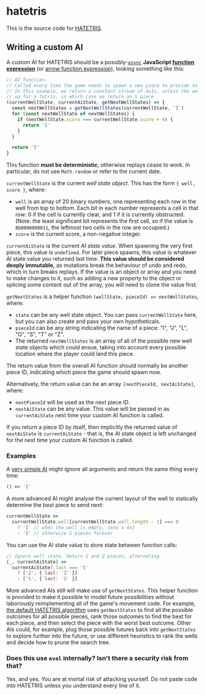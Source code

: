 # hatetris

This is the source code for [HATETRIS](https://qntm.org/hatetris).

## Writing a custom AI

A custom AI for HATETRIS should be a possibly-[`async`](https://developer.mozilla.org/en-US/docs/Web/JavaScript/Reference/Statements/async_function) **JavaScript [function expression](https://developer.mozilla.org/en-US/docs/Web/JavaScript/Reference/Operators/function)** (or [arrow function expression](https://developer.mozilla.org/en-US/docs/Web/JavaScript/Reference/Functions/Arrow_functions)), looking something like this:

```js
// AI function.
// Called every time the game needs to spawn a new piece to provide to the player.
// In this example, we return a constant stream of 4x1s, unless the well is all set
// up for a Tetris, in which case we return an S piece
(currentWellState, currentAiState, getNextWellStates) => {
  const nextWellStates = getNextWellStates(currentWellState, 'I')
  for (const nextWellState of nextWellStates) {
    if (nextWellState.score === currentWellState.score + 4) {
      return 'S'
    }
  }

  return 'I'
}
```

This function **must be deterministic**, otherwise replays cease to work. In particular, do not use `Math.random` or refer to the current date.

`currentWellState` is the current *well state object*. This has the form `{ well, score }`, where:

* `well` is an array of 20 binary numbers, one representing each row in the well from top to bottom. Each bit in each number represents a cell in that row: 0 if the cell is currently clear, and 1 if it is currently obstructed. (Note: the least significant bit represents the first cell, so if the value is `0b0000000011`, the leftmost two cells in the row are occupied.)
* `score` is the current score, a non-negative integer.

`currentAiState` is the current *AI state value*. When spawning the very first piece, this value is `undefined`. For later piece spawns, this value is whatever AI state value you returned last time. **This value should be considered deeply immutable,** as mutations break the behaviour of undo and redo, which in turn breaks replays. If the value is an object or array and you need to make changes to it, such as adding a new property to the object or splicing some content out of the array, you will need to clone the value first.

`getNextStates` is a helper function `(wellState, pieceId) => nextWellStates`, where:

* `state` can be any well state object. You can pass `currentWellState` here, but you can also create and pass your own hypotheticals.
* `pieceId` can be any string indicating the name of a piece: "I", "J", "L", "O", "S", "T" or "Z".
* The returned `nextWellStates` is an array of all of the possible new well state objects which could ensue, taking into account every possible location where the player could land this piece.

The return value from the overall AI function should normally be another piece ID, indicating which piece the game should spawn now.

Alternatively, the return value can be an array `[nextPieceId, nextAiState]`, where:

* `nextPieceId` will be used as the next piece ID.
* `nextAiState` can be any value. This value will be passed in as `currentAiState` next time your custom AI function is called.

If you return a piece ID by itself, then implicitly the returned value of `nextAiState` is `currentAiState` - that is, the AI state object is left unchanged for the next time your custom AI function is called.

### Examples

A [very simple AI](https://github.com/qntm/hatetris/blob/2ab79fe767f7004a30882e3fd547a055f44cf8a6/src/enemy-ais/lovetris-ai.ts) might ignore all arguments and return the same thing every time:

```js
() => 'I'
```

A more advanced AI might analyse the current layout of the well to statically determine the best piece to send next:

```js
currentWellState =>
  currentWellState.well[currentWellState.well.length - 1] === 0
    ? 'I' // when the well is empty, send a 4x1
    : 'S' // otherwise S pieces forever
```

You can use the AI state value to store state between function calls:

```js
// Ignore well state. Return S and Z pieces, alternating
(_, currentAiState) =>
  currentAiState?.last === 'S'
    ? ['Z', { last: 'Z' }]
    : ['S', { last: 'S' }]
```

More advanced AIs still will make use of `getNextStates`. This helper function is provided to make it possible to model future possibilities without laboriously reimplementing all of the game's movement code. For example, [the default HATETRIS algorithm](https://github.com/qntm/hatetris/blob/9b683713050a72d12c5bd6ba4657c9237030fa74/src/enemy-ais/hatetris-ai.ts) uses `getNextStates` to find all the possible outcomes for all possible pieces, rank those outcomes to find the best for each piece, and then select the piece with the worst best outcome. Other AIs could, for example, plug those possible futures back into `getNextStates` to explore further into the future, or use different heuristics to rank the wells and decide how to prune the search tree.

### Does this use `eval` internally? Isn't there a security risk from that?

Yes, and yes. You are at mortal risk of attacking yourself. Do not paste code into HATETRIS unless you understand every line of it.
